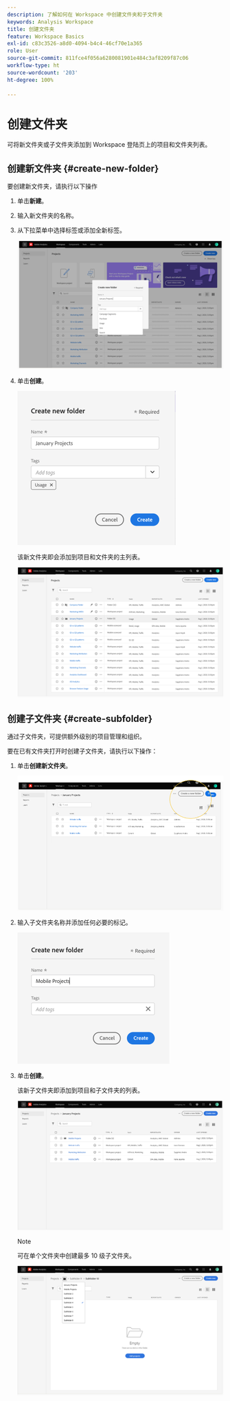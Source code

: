 ```yaml
---
description: 了解如何在 Workspace 中创建文件夹和子文件夹
keywords: Analysis Workspace
title: 创建文件夹
feature: Workspace Basics
exl-id: c83c3526-a8d0-4094-b4c4-46cf70e1a365
role: User
source-git-commit: 811fce4f056a6280081901e484c3af8209f87c06
workflow-type: ht
source-wordcount: '203'
ht-degree: 100%

---
```


# 创建文件夹

可将新文件夹或子文件夹添加到 Workspace 登陆页上的项目和文件夹列表。

## 创建新文件夹 {#create-new-folder}

要创建新文件夹，请执行以下操作

1. 单击&#x200B;**新建**。

1. 输入新文件夹的名称。

1. 从下拉菜单中选择标签或添加全新标签。

   ![创建显示新文件夹名称和可用标签列表的新文件夹窗口。](/help/analysis-workspace/build-workspace-project/assets/select-tags.png)

1. 单击&#x200B;**创建**。

   ![单击“创建”。](/help/analysis-workspace/build-workspace-project/assets/create.png)

   该新文件夹即会添加到项目和文件夹的主列表。

   ![显示更新的项目和文件夹列表的项目登录页面。](/help/analysis-workspace/build-workspace-project/assets/create-new-listed.png)

## 创建子文件夹 {#create-subfolder}

通过子文件夹，可提供额外级别的项目管理和组织。

要在已有文件夹打开时创建子文件夹，请执行以下操作：

1. 单击&#x200B;**创建新文件夹**。

   ![单击“创建新文件夹”。](/help/analysis-workspace/build-workspace-project/assets/create-subfolder2.png)

1. 输入子文件夹名称并添加任何必要的标记。

   ![具有新名称和标签字段的“创建新文件夹”窗口。](/help/analysis-workspace/build-workspace-project/assets/create-subfolder-name.png)

1. 单击&#x200B;**创建**。

   该新子文件夹即添加到项目和子文件夹的列表。

   ![单击“创建”。](/help/analysis-workspace/build-workspace-project/assets/create-subfolder-added.png)

   >[!NOTE]
   >
   >可在单个文件夹中创建最多 10 级子文件夹。

   ![文件夹下拉列表显示该文件夹内的所有子文件夹。](/help/analysis-workspace/build-workspace-project/assets/create-subfolder-limit.png)
